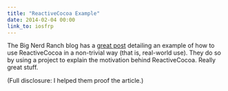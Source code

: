 ```yaml
---
title: "ReactiveCocoa Example"
date: 2014-02-04 00:00
link_to: iosfrp
---
```


The Big Nerd Ranch blog has a [great post](http://blog.bignerdranch.com/4549-data-driven-ios-development-reactivecocoa/) detailing an example of how to use ReactiveCocoa in a non-trivial way (that is, real-world use). They do so by using a project to explain the motivation behind ReactiveCocoa. Really great stuff.

(Full disclosure: I helped them proof the article.)

<!-- more -->
